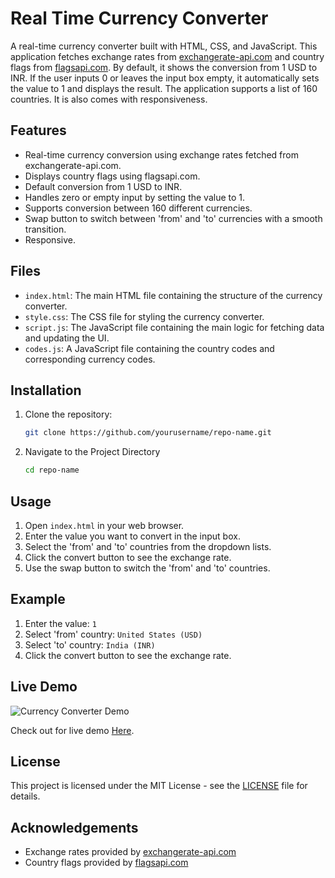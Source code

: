 # Real Time Currency Converter

A real-time currency converter built with HTML, CSS, and JavaScript. This application fetches exchange rates from [exchangerate-api.com](https://www.exchangerate-api.com) and country flags from [flagsapi.com](https://flagsapi.com). By default, it shows the conversion from 1 USD to INR. If the user inputs 0 or leaves the input box empty, it automatically sets the value to 1 and displays the result. The application supports a list of 160 countries. It is also comes with responsiveness.

## Features

- Real-time currency conversion using exchange rates fetched from exchangerate-api.com.
- Displays country flags using flagsapi.com.
- Default conversion from 1 USD to INR.
- Handles zero or empty input by setting the value to 1.
- Supports conversion between 160 different currencies.
- Swap button to switch between 'from' and 'to' currencies with a smooth transition.
- Responsive.

## Files

- `index.html`: The main HTML file containing the structure of the currency converter.
- `style.css`: The CSS file for styling the currency converter.
- `script.js`: The JavaScript file containing the main logic for fetching data and updating the UI.
- `codes.js`: A JavaScript file containing the country codes and corresponding currency codes.

## Installation

1. Clone the repository:
   ```bash
   git clone https://github.com/yourusername/repo-name.git

2. Navigate to the Project Directory
   ```bash
   cd repo-name

## Usage

1. Open `index.html` in your web browser.
2. Enter the value you want to convert in the input box.
3. Select the 'from' and 'to' countries from the dropdown lists.
4. Click the convert button to see the exchange rate.
5. Use the swap button to switch the 'from' and 'to' countries.


## Example

1. Enter the value: `1`
2. Select 'from' country: `United States (USD)`
3. Select 'to' country: `India (INR)`
4. Click the convert button to see the exchange rate.

## Live Demo

![Currency Converter Demo](https://github.com/Suvadip-sana/Currency-Converter/assets/78638404/008346ad-08fb-4ad7-81f1-69632f4d48b6)

Check out for live demo [Here](https://suvadip-sana.github.io/Currency-Converter/).



## License

This project is licensed under the MIT License - see the [LICENSE](LICENSE) file for details.

## Acknowledgements

- Exchange rates provided by [exchangerate-api.com](https://www.exchangerate-api.com)
- Country flags provided by [flagsapi.com](https://flagsapi.com)
